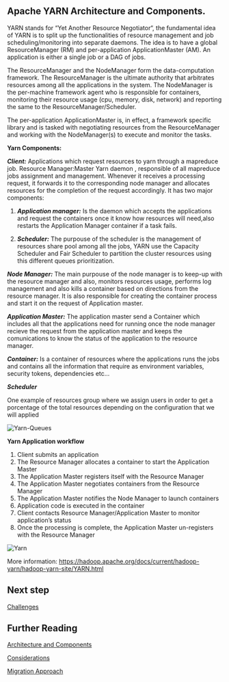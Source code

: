
## Apache YARN Architecture and Components. ##

YARN stands for “Yet Another Resource Negotiator“, the fundamental idea of YARN is to split up the functionalities of resource management and job scheduling/monitoring into separate daemons. The idea is to have a global ResourceManager (RM) and per-application ApplicationMaster (AM). An application is either a single job or a DAG of jobs.

The ResourceManager and the NodeManager form the data-computation framework. The ResourceManager is the ultimate authority that arbitrates resources among all the applications in the system. The NodeManager is the per-machine framework agent who is responsible for containers, monitoring their resource usage (cpu, memory, disk, network) and reporting the same to the ResourceManager/Scheduler.

The per-application ApplicationMaster is, in effect, a framework specific library and is tasked with negotiating resources from the ResourceManager and working with the NodeManager(s) to execute and monitor the tasks.

**Yarn Components:**

***Client:*** Applications which request resources to yarn through a mapreduce job.
Resource Manager:Master Yarn daemon , responsible of all mapreduce jobs assignment and management. Whenever it receives a processing request, it forwards it to the corresponding node manager and allocates resources for the completion of the request accordingly. It has two major components:

1. ***Application manager:*** Is the daemon which accepts the applications and request the containers once it know how resources will need,also restarts the Application Manager container if a task fails.

2. ***Scheduler:*** The purpouse of the scheduler is the management of resources share pool among all the jobs, YARN use the Capacity Scheduler and Fair Scheduler to partition the cluster resources using this different queues prioritization.

***Node Manager:*** The main purpouse of the node manager is to keep-up with the resource manager and also, monitors resources usage, performs log management and also kills a container based on directions from the resource manager. It is also responsible for creating the container process and start it on the request of Application master.

***Application Master:*** The application master send a Container which includes all that the applications need for running once the node manager recieve the request from the application master and keeps the comunications to know the status of the application to the resource manager.

***Container:*** Is a container of resources where the applications runs the jobs and contains all the information that require as environment variables, security tokens, dependencies etc...


***Scheduler***

One example of resources group where we assign users in order to get a porcentage of the total resources depending on the configuration that we will applied 

![Yarn-Queues](https://user-images.githubusercontent.com/7907123/133262862-e252993d-3d0d-409d-a232-a4c0f6b1c0f1.png)


**Yarn Application workflow**

1. Client submits an application
2. The Resource Manager allocates a container to start the Application Master
3. The Application Master registers itself with the Resource Manager
4. The Application Master negotiates containers from the Resource Manager
5. The Application Master notifies the Node Manager to launch containers
6. Application code is executed in the container
7. Client contacts Resource Manager/Application Master to monitor application’s status
8. Once the processing is complete, the Application Master un-registers with the Resource Manager

![Yarn](https://user-images.githubusercontent.com/7907123/132715866-1ebaf075-9117-4ce2-b374-11dbf507b456.png)



More information: https://hadoop.apache.org/docs/current/hadoop-yarn/hadoop-yarn-site/YARN.html


## Next step

[Challenges](challenges.md)

## Further Reading 

[Architecture and Components](architecture-and-components.md)

[Considerations](considerations.md)

[Migration Approach](migration-approach.md)
